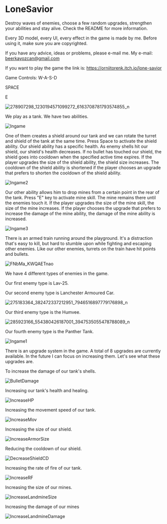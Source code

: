 # LoneSavior
Destroy waves of enemies, choose a few random upgrades, strengthen your abilities and stay alive. Check the README for more information.

Every 3D model, every UI, every effect in the game is made by me.
Before using it, make sure you are copyrighted. 

If you have any advice, ideas or problems, please e-mail me. My e-mail: beerkayozcan@gmail.com

If you want to play the game the link is: https://orniitorenk.itch.io/lone-savior

Game Controls: W-A-S-D

SPACE

E

![278907298_1230194571099272_6163708781793574855_n](https://user-images.githubusercontent.com/77323644/186819734-c1072f74-d6e1-499d-a96c-a2fe544897e2.jpg)

We play as a tank. We have two abilities.

![Ingame](https://user-images.githubusercontent.com/77323644/186807869-12d6ef3f-2d58-45ef-9d65-9ae4b82cc713.jpg)

One of them creates a shield around our tank and we can rotate the turret and shield of the tank at the same time.
Press Space to activate the shield ability.
Our shield ability has a specific health. As enemy shells hit our shield, our shield's health decreases. If no bullet has touched our shield, the shield goes into cooldown when the specified active time expires.
If the player upgrades the size of the shield ability, the shield size increases.
The cooldown of the shield ability is shortened if the player chooses an upgrade that prefers to shorten the cooldown of the shield ability.


![Ingame2](https://user-images.githubusercontent.com/77323644/186809029-53f39436-707e-469f-b6e3-b31d3f4574ae.jpg)

Our other ability allows him to drop mines from a certain point in the rear of the tank.
Press "E" key to activate mine skill.
The mine remains there until the enemies touch it.
If the player upgrades the size of the mine skill, the size of the mine increases.
If the player chooses the upgrade that prefers to increase the damage of the mine ability, the damage of the mine ability is increased.

![Ingame3](https://user-images.githubusercontent.com/77323644/186813839-59415fac-d074-4f07-abc5-c7f1cd2d68f8.jpg)

There is an armed train running around the playground. It's a distraction that's easy to kill, but hard to stumble upon while fighting and escaping other enemies.
Like our other enemies, turrets on the train have hit points and bullets.

![FNbMa_KWQAETnao](https://user-images.githubusercontent.com/77323644/186816573-eb9b7d1d-3479-4565-b391-cfbb1fe2d997.jpeg)

We have 4 different types of enemies in the game.

Our first enemy type is Lav-25. 

Our second enemy type is Lanchester Armoured Car.

![275183364_382472337212951_7946516897779176898_n](https://user-images.githubusercontent.com/77323644/186818270-b8165efc-594f-46c4-a3aa-6e65eef0363c.jpg)

Our third enemy type is the Humvee.

![285923166_554380426187001_3947535055478788089_n](https://user-images.githubusercontent.com/77323644/186818957-8a6c891c-f602-4dc2-a088-654570078f1c.jpg)

Our fourth enemy type is the Panther Tank.

![Ingame1](https://user-images.githubusercontent.com/77323644/186809862-1d8158ec-4bdf-45bb-bf63-07f8744ef9f5.jpg)

There is an upgrade system in the game. A total of 8 upgrades are currently available. In the future I can focus on increasing them. Let's see what these upgrades are.

To increase the damage of our tank's shells.

![BulletDamage](https://user-images.githubusercontent.com/77323644/186810816-5bdd33f4-c097-4f66-9b1e-430594437dee.jpg)

Increasing our tank's health and healing.

![IncreaseHP](https://user-images.githubusercontent.com/77323644/186810913-190fefd8-a54c-4e4a-86dd-9bca79199807.jpg)

Increasing the movement speed of our tank.

![IncreaseMov](https://user-images.githubusercontent.com/77323644/186810965-2b8713b2-054f-4693-a95f-669b60b8665f.jpg)

Increasing the size of our shield.

![IncreaseArmorSize](https://user-images.githubusercontent.com/77323644/186811026-19ce4494-a05f-4d68-8333-243525ca28cb.jpg)

Reducing the cooldown of our shield.

![DecreaseShieldCD](https://user-images.githubusercontent.com/77323644/186811069-ea5ca7c3-3137-40bf-a0c9-3a0954d03a70.jpg)

Increasing the rate of fire of our tank.

![IncreaseRF](https://user-images.githubusercontent.com/77323644/186811135-0fc915ef-15ff-45dc-af36-12118acd5697.jpg)

Increasing the size of our mines.

![IncreaseLandmineSize](https://user-images.githubusercontent.com/77323644/186811209-6911badf-4661-4126-9012-76f8e8629715.jpg)

Increasing the damage of our mines

![IncreaseLandmineDamage](https://user-images.githubusercontent.com/77323644/186811252-6e39bfa0-65da-4554-83d4-bfa96ff6b8b3.jpg)


